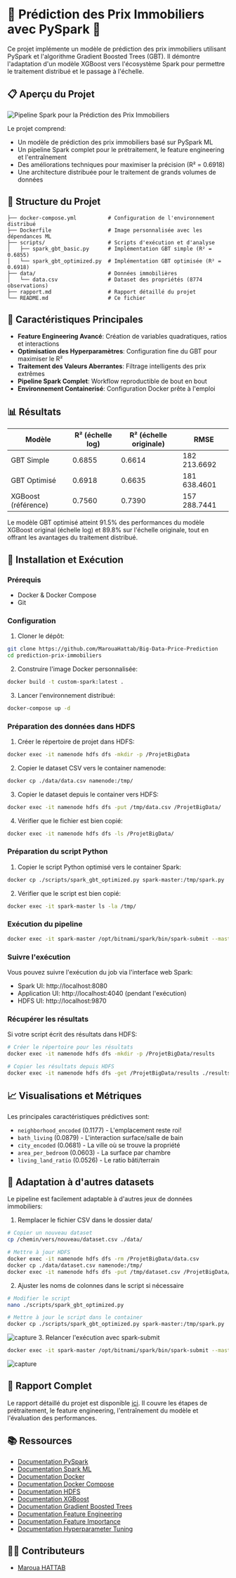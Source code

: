 # 🏡 Prédiction des Prix Immobiliers avec PySpark 🚀

Ce projet implémente un modèle de prédiction des prix immobiliers utilisant PySpark et l'algorithme Gradient Boosted Trees (GBT). Il démontre l'adaptation d'un modèle XGBoost vers l'écosystème Spark pour permettre le traitement distribué et le passage à l'échelle.

## 📋 Aperçu du Projet

![Pipeline Spark pour la Prédiction des Prix Immobiliers](pipeline_spark.png)

Le projet comprend:
- Un modèle de prédiction des prix immobiliers basé sur PySpark ML
- Un pipeline Spark complet pour le prétraitement, le feature engineering et l'entraînement
- Des améliorations techniques pour maximiser la précision (R² = 0.6918)
- Une architecture distribuée pour le traitement de grands volumes de données

## 🔧 Structure du Projet

```
├── docker-compose.yml          # Configuration de l'environnement distribué
├── Dockerfile                  # Image personnalisée avec les dépendances ML
├── scripts/                    # Scripts d'exécution et d'analyse
│   ├── spark_gbt_basic.py      # Implémentation GBT simple (R² = 0.6855)
│   └── spark_gbt_optimized.py  # Implémentation GBT optimisée (R² = 0.6918)
├── data/                       # Données immobilières
│   └── data.csv                # Dataset des propriétés (8774 observations)
├── rapport.md                  # Rapport détaillé du projet
└── README.md                   # Ce fichier
```

## 🌟 Caractéristiques Principales

- **Feature Engineering Avancé**: Création de variables quadratiques, ratios et interactions
- **Optimisation des Hyperparamètres**: Configuration fine du GBT pour maximiser le R²
- **Traitement des Valeurs Aberrantes**: Filtrage intelligents des prix extrêmes
- **Pipeline Spark Complet**: Workflow reproductible de bout en bout
- **Environnement Containerisé**: Configuration Docker prête à l'emploi

## 📊 Résultats

| Modèle              | R² (échelle log) | R² (échelle originale) | RMSE             |
|---------------------|------------------|------------------------|------------------|
| GBT Simple          | 0.6855           | 0.6614                 | 182 213.6692     |
| GBT Optimisé        | 0.6918           | 0.6635                 | 181 638.4601     |
| XGBoost (référence) | 0.7560           | 0.7390                 | 157 288.7441     |

Le modèle GBT optimisé atteint 91.5% des performances du modèle XGBoost original (échelle log) et 89.8% sur l'échelle originale, tout en offrant les avantages du traitement distribué.

## 🚀 Installation et Exécution

### Prérequis
- Docker & Docker Compose
- Git

### Configuration

1. Cloner le dépôt:
```bash
git clone https://github.com/MarouaHattab/Big-Data-Price-Prediction
cd prediction-prix-immobiliers
```

2. Construire l'image Docker personnalisée:
```bash
docker build -t custom-spark:latest .
```

3. Lancer l'environnement distribué:
```bash
docker-compose up -d
```

### Préparation des données dans HDFS

1. Créer le répertoire de projet dans HDFS:
```bash
docker exec -it namenode hdfs dfs -mkdir -p /ProjetBigData
```

2. Copier le dataset CSV vers le container namenode:
```bash
docker cp ./data/data.csv namenode:/tmp/
```

3. Copier le dataset depuis le container vers HDFS:
```bash
docker exec -it namenode hdfs dfs -put /tmp/data.csv /ProjetBigData/
```

4. Vérifier que le fichier est bien copié:
```bash
docker exec -it namenode hdfs dfs -ls /ProjetBigData/
```

### Préparation du script Python

1. Copier le script Python optimisé vers le container Spark:
```bash
docker cp ./scripts/spark_gbt_optimized.py spark-master:/tmp/spark.py
```

2. Vérifier que le script est bien copié:
```bash
docker exec -it spark-master ls -la /tmp/
```

### Exécution du pipeline

```bash
docker exec -it spark-master /opt/bitnami/spark/bin/spark-submit --master local[*] --conf spark.executor.memory=2g --conf spark.driver.memory=2g /tmp/spark.py
```

### Suivre l'exécution

Vous pouvez suivre l'exécution du job via l'interface web Spark:
- Spark UI: http://localhost:8080
- Application UI: http://localhost:4040 (pendant l'exécution)
- HDFS UI: http://localhost:9870

### Récupérer les résultats

Si votre script écrit des résultats dans HDFS:
```bash
# Créer le répertoire pour les résultats
docker exec -it namenode hdfs dfs -mkdir -p /ProjetBigData/results

# Copier les résultats depuis HDFS
docker exec -it namenode hdfs dfs -get /ProjetBigData/results ./results
```

## 📈 Visualisations et Métriques

Les principales caractéristiques prédictives sont:
- `neighborhood_encoded` (0.1177) - L'emplacement reste roi!
- `bath_living` (0.0879) - L'interaction surface/salle de bain
- `city_encoded` (0.0681) - La ville où se trouve la propriété
- `area_per_bedroom` (0.0603) - La surface par chambre
- `living_land_ratio` (0.0526) - Le ratio bâti/terrain

## 🧩 Adaptation à d'autres datasets

Le pipeline est facilement adaptable à d'autres jeux de données immobiliers:

1. Remplacer le fichier CSV dans le dossier data/
```bash
# Copier un nouveau dataset
cp /chemin/vers/nouveau/dataset.csv ./data/

# Mettre à jour HDFS
docker exec -it namenode hdfs dfs -rm /ProjetBigData/data.csv
docker cp ./data/dataset.csv namenode:/tmp/
docker exec -it namenode hdfs dfs -put /tmp/dataset.csv /ProjetBigData/data.csv
```

2. Ajuster les noms de colonnes dans le script si nécessaire
```bash
# Modifier le script
nano ./scripts/spark_gbt_optimized.py

# Mettre à jour le script dans le container
docker cp ./scripts/spark_gbt_optimized.py spark-master:/tmp/spark.py
```
![capture ](img/copy.png)
3. Relancer l'exécution avec spark-submit
```bash
docker exec -it spark-master /opt/bitnami/spark/bin/spark-submit --master local[*] /tmp/spark.py
```
![capture ](img/modeling.png)

## 📜 Rapport Complet
Le rapport détaillé du projet est disponible [ici](rapport.md). Il couvre les étapes de prétraitement, le feature engineering, l'entraînement du modèle et l'évaluation des performances.
## 📚 Ressources
- [Documentation PySpark](https://spark.apache.org/docs/latest/api/python/index.html)
- [Documentation Spark ML](https://spark.apache.org/docs/latest/ml-guide.html)
- [Documentation Docker](https://docs.docker.com/)
- [Documentation Docker Compose](https://docs.docker.com/compose/)
- [Documentation HDFS](https://hadoop.apache.org/docs/stable/hadoop-project-dist/hadoop-hdfs/HdfsCommands.html)
- [Documentation XGBoost](https://xgboost.readthedocs.io/en/latest/)
- [Documentation Gradient Boosted Trees](https://spark.apache.org/docs/latest/ml-classification-regression.html#gradient-boosted-trees-gbt)
- [Documentation Feature Engineering](https://spark.apache.org/docs/latest/ml-features.html)
- [Documentation Feature Importance](https://spark.apache.org/docs/latest/api/python/reference/pyspark.ml.html#pyspark.ml.feature.FeatureImportance)
- [Documentation Hyperparameter Tuning](https://spark.apache.org/docs/latest/api/python/reference/pyspark.ml.html#pyspark.ml.tuning.HyperparameterTuning)

## 👨‍💻 Contributeurs

- [Maroua HATTAB](https://github.com/MarouaHattab)

